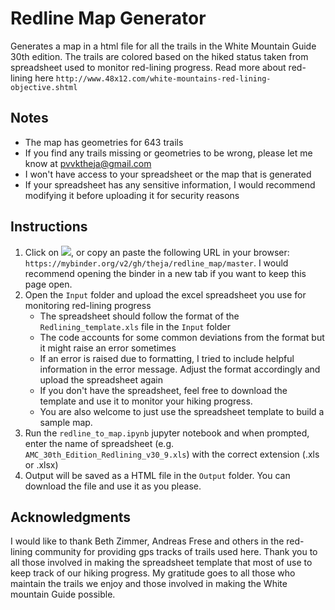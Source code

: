 # Redline Map Generator


Generates a map in a html file for all the trails in the White Mountain Guide 30th edition. The trails are colored based on the hiked status taken from spreadsheet used to monitor red-lining progress. Read more about red-lining here `http://www.48x12.com/white-mountains-red-lining-objective.shtml`


## Notes
* The map has geometries for 643 trails
* If you find any trails missing or geometries to be wrong, please let me know at pvvktheja@gmail.com
* I won't have access to your spreadsheet or the map that is generated
* If your spreadsheet has any sensitive information, I would recommend modifying it before uploading it for security reasons

## Instructions
1. Click on <a href="https://mybinder.org/v2/gh/theja/redline_map/master"><img src="http://mybinder.org/badge_logo.svg"></a>, or copy an paste the following URL in your browser:
`https://mybinder.org/v2/gh/theja/redline_map/master`. I would recommend opening the binder in a new tab if you want to keep this page open.
2. Open the `Input` folder and upload the excel spreadsheet you use for monitoring red-lining progress
    * The spreadsheet should follow the format of the `Redlining_template.xls` file in the `Input` folder
    * The code accounts for some common deviations from the format but it might raise an error sometimes
    * If an error is raised due to formatting, I tried to include helpful information in the error message. Adjust the format accordingly and upload the spreadsheet again
    * If you don't have the spreadsheet, feel free to download the template and use it to monitor your hiking progress.
    * You are also welcome to just use the spreadsheet template to build a sample map.
3. Run the `redline_to_map.ipynb` jupyter notebook and when prompted, enter the name of spreadsheet (e.g. `AMC_30th_Edition_Redlining_v30_9.xls`) with the correct extension (.xls or .xlsx)
4. Output will be saved as a HTML file in the `Output` folder. You can download the file and use it as you please.

## Acknowledgments
I would like to thank Beth Zimmer, Andreas Frese and others in the red-lining community for providing gps tracks of trails used here. Thank you to all those involved in making the spreadsheet template that most of use to keep track of our hiking progress. My gratitude goes to all those who maintain the trails we enjoy and those involved in making the White mountain Guide possible.
